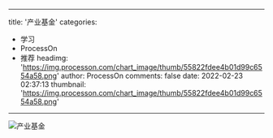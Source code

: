 
---
title: '产业基金'
categories: 
 - 学习
 - ProcessOn
 - 推荐
headimg: 'https://img.processon.com/chart_image/thumb/55822fdee4b01d99c6554a58.png'
author: ProcessOn
comments: false
date: 2022-02-23 02:37:13
thumbnail: 'https://img.processon.com/chart_image/thumb/55822fdee4b01d99c6554a58.png'
---

<div>   
<img class="thumb" alt="产业基金" src="https://img.processon.com/chart_image/thumb/55822fdee4b01d99c6554a58.png" referrerpolicy="no-referrer">
<p></p>  
</div>
            